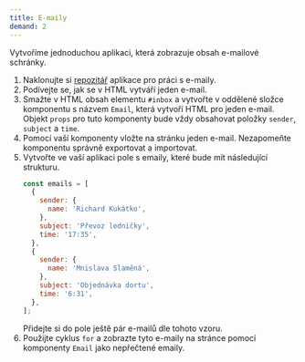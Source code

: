 ```yaml
---
title: E-maily
demand: 2
---
```


Vytvoříme jednoduchou aplikaci, která zobrazuje obsah e-mailové schránky.

1. Naklonujte si [repozitář](https://github.com/Czechitas-podklady-WEB/emaily-zadani) aplikace pro práci s e-maily.
1. Podívejte se, jak se v HTML vytváří jeden e-mail.
1. Smažte v HTML obsah elementu `#inbox` a vytvořte v oddělené složce komponentu s názvem `Email`, která vytvoří HTML pro jeden e-mail. Objekt `props` pro tuto komponenty bude vždy obsahovat položky `sender`, `subject` a `time`.
1. Pomocí vaší komponenty vložte na stránku jeden e-mail. Nezapomeňte komponentu správně exportovat a importovat.
1. Vytvořte ve vaší aplikaci pole s emaily, které bude mít následující strukturu.
   ```js
   const emails = [
     {
       sender: {
         name: 'Richard Kukátko',
       },
       subject: 'Převoz ledničky',
       time: '17:35',
     },
     {
       sender: {
         name: 'Mnislava Slaměná',
       },
       subject: 'Objednávka dortu',
       time: '6:31',
     },
   ];
   ```
   Přidejte si do pole ještě pár e-mailů dle tohoto vzoru.
1. Použijte cyklus `for` a zobrazte tyto e-maily na stránce pomocí komponenty `Email` jako nepřečtené emaily.
